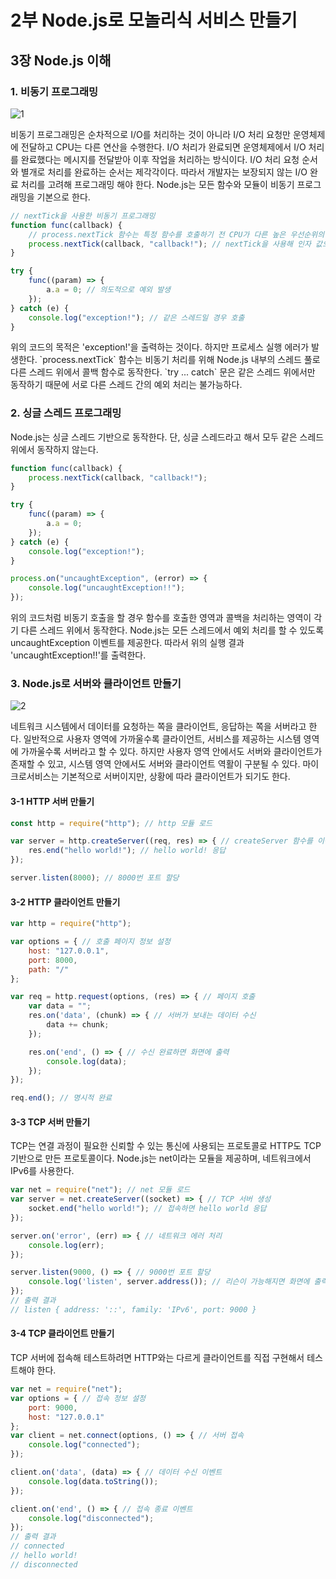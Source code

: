 # 2부 Node.js로 모놀리식 서비스 만들기

## 3장 Node.js 이해

### 1. 비동기 프로그래밍

![1](https://user-images.githubusercontent.com/38815618/97133276-c8ffce00-178c-11eb-92a6-77874217f6c8.PNG)

<p>
    비동기 프로그래밍은 순차적으로 I/O를 처리하는 것이 아니라 I/O 처리 요청만 운영체제에 전달하고 CPU는 다른 연산을 수행한다. I/O 처리가 완료되면 운영체제에서 I/O 처리를 완료했다는 메시지를 전달받아 이후 작업을 처리하는 방식이다. I/O 처리 요청 순서와 별개로 처리를 완료하는 순서는 제각각이다. 따라서 개발자는 보장되지 않는 I/O 완료 처리를 고려해 프로그래밍 해야 한다. Node.js는 모든 함수와 모듈이 비동기 프로그래밍을 기본으로 한다.
</p>

```javascript
// nextTick을 사용한 비동기 프로그래밍
function func(callback) {
    // process.nextTick 함수는 특정 함수를 호출하기 전 CPU가 다른 높은 우선순위의 명령을 수행
    process.nextTick(callback, "callback!"); // nextTick을 사용해 인자 값으로 전달된 callback 함수 호출
}

try {
    func((param) => {
        a.a = 0; // 의도적으로 예외 발생
    });
} catch (e) {
    console.log("exception!"); // 같은 스레드일 경우 호출
}
```

<p>
    위의 코드의 목적은 'exception!'을 출력하는 것이다. 하지만 프로세스 실행 에러가 발생한다. `process.nextTick` 함수는 비동기 처리를 위해 Node.js 내부의 스레드 풀로 다른 스레드 위에서 콜백 함수로 동작한다. `try ... catch` 문은 같은 스레드 위에서만 동작하기 때문에 서로 다른 스레드 간의 예외 처리는 불가능하다.
</p>

### 2. 싱글 스레드 프로그래밍

<p>
    Node.js는 싱글 스레드 기반으로 동작한다. 단, 싱글 스레드라고 해서 모두 같은 스레드 위에서 동작하지 않는다.
</p>

```javascript
function func(callback) {
    process.nextTick(callback, "callback!");
}

try {
    func((param) => {
        a.a = 0;
    });
} catch (e) {
    console.log("exception!");
}

process.on("uncaughtException", (error) => {
    console.log("uncaughtException!!");
});
```

<p>
    위의 코드처럼 비동기 호출을 할 경우 함수를 호출한 영역과 콜백을 처리하는 영역이 각기 다른 스레드 위에서 동작한다. Node.js는 모든 스레드에서 예외 처리를 할 수 있도록 uncaughtException 이벤트를 제공한다. 따라서 위의 실행 결과 'uncaughtException!!'를 출력한다.
</p>

### 3. Node.js로 서버와 클라이언트 만들기

![2](https://user-images.githubusercontent.com/38815618/97133279-ca30fb00-178c-11eb-8c23-4ef40bea434b.PNG)

<p>
    네트워크 시스템에서 데이터를 요청하는 쪽을 클라이언트, 응답하는 쪽을 서버라고 한다. 일반적으로 사용자 영역에 가까울수록 클라이언트, 서비스를 제공하는 시스템 영역에 가까울수록 서버라고 할 수 있다. 하지만 사용자 영역 안에서도 서버와 클라이언트가 존재할 수 있고, 시스템 영역 안에서도 서버와 클라이언트 역활이 구분될 수 있다. 마이크로서비스는 기본적으로 서버이지만, 상황에 따라 클라이언트가 되기도 한다.
</p>

#### 3-1 HTTP 서버 만들기

```javascript
const http = require("http"); // http 모듈 로드

var server = http.createServer((req, res) => { // createServer 함수를 이용해 HTTP 서버 인스턴스 생성
    res.end("hello world!"); // hello world! 응답
});

server.listen(8000); // 8000번 포트 할당
```

#### 3-2 HTTP 클라이언트 만들기

```javascript
var http = require("http");

var options = { // 호출 페이지 정보 설정
    host: "127.0.0.1",
    port: 8000,
    path: "/"
};

var req = http.request(options, (res) => { // 페이지 호출
    var data = "";
    res.on('data', (chunk) => { // 서버가 보내는 데이터 수신
        data += chunk;
    });

    res.on('end', () => { // 수신 완료하면 화면에 출력
        console.log(data);
    });
});

req.end(); // 명시적 완료
```

#### 3-3 TCP 서버 만들기

<p>
    TCP는 연결 과정이 필요한 신뢰할 수 있는 통신에 사용되는 프로토콜로 HTTP도 TCP 기반으로 만든 프로토콜이다. Node.js는 net이라는 모듈을 제공하며, 네트워크에서 IPv6를 사용한다.
</p>

```javascript
var net = require("net"); // net 모듈 로드
var server = net.createServer((socket) => { // TCP 서버 생성
    socket.end("hello world!"); // 접속하면 hello world 응답
});

server.on('error', (err) => { // 네트워크 에러 처리
    console.log(err);
});

server.listen(9000, () => { // 9000번 포트 할당
    console.log('listen', server.address()); // 리슨이 가능해지면 화면에 출력
});
// 출력 결과
// listen { address: '::', family: 'IPv6', port: 9000 }
```

#### 3-4 TCP 클라이언트 만들기

<p>
    TCP 서버에 접속해 테스트하려면 HTTP와는 다르게 클라이언트를 직접 구현해서 테스트해야 한다.
</p>

```javascript
var net = require("net");
var options = { // 접속 정보 설정
    port: 9000,
    host: "127.0.0.1"
};
var client = net.connect(options, () => { // 서버 접속
    console.log("connected");
});

client.on('data', (data) => { // 데이터 수신 이벤트
    console.log(data.toString());
});

client.on('end', () => { // 접속 종료 이벤트
    console.log("disconnected");
});
// 출력 결과
// connected
// hello world!
// disconnected
```
